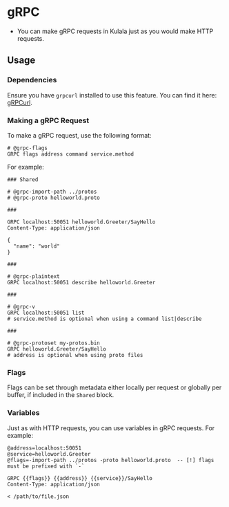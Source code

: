 # gRPC

- You can make gRPC requests in Kulala just as you would make HTTP requests.

## Usage

### Dependencies

Ensure you have `grpcurl` installed to use this feature. You can find it here: [gRPCurl](https://github.com/fullstorydev/grpcurl).

### Making a gRPC Request

To make a gRPC request, use the following format:

```http
# @grpc-flags
GRPC flags address command service.method
```

For example:

```http
### Shared

# @grpc-import-path ../protos 
# @grpc-proto helloworld.proto

###

GRPC localhost:50051 helloworld.Greeter/SayHello
Content-Type: application/json

{
  "name": "world"
}

###

# @grpc-plaintext
GRPC localhost:50051 describe helloworld.Greeter

###

# @grpc-v
GRPC localhost:50051 list
# service.method is optional when using a command list|describe

###

# @grpc-protoset my-protos.bin
GRPC helloworld.Greeter/SayHello
# address is optional when using proto files

```

### Flags

Flags can be set through metadata either locally per request or globally per buffer, if included in the `Shared` block.

### Variables

Just as with HTTP requests, you can use variables in gRPC requests. For example:

```http
@address=localhost:50051
@service=helloworld.Greeter
@flags=-import-path ../protos -proto helloworld.proto  -- [!] flags must be prefixed with `-`

GRPC {{flags}} {{address}} {{service}}/SayHello
Content-Type: application/json

< /path/to/file.json
```
